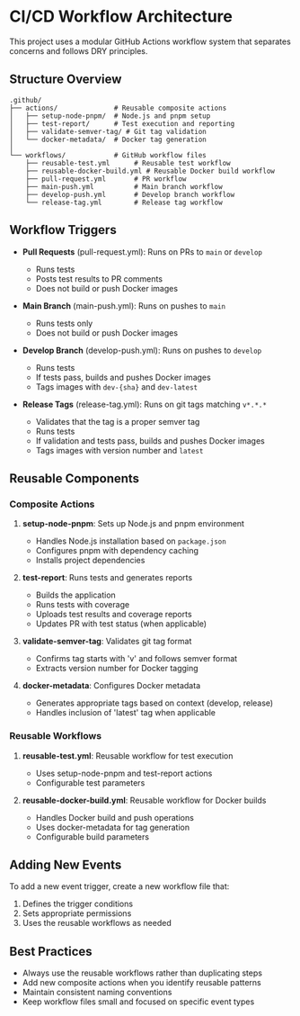 # CI/CD Workflow Architecture

This project uses a modular GitHub Actions workflow system that separates concerns and follows DRY principles.

## Structure Overview

```
.github/
├── actions/              # Reusable composite actions
│   ├── setup-node-pnpm/  # Node.js and pnpm setup
│   ├── test-report/      # Test execution and reporting
│   ├── validate-semver-tag/ # Git tag validation
│   └── docker-metadata/  # Docker tag generation
│
└── workflows/            # GitHub workflow files
    ├── reusable-test.yml      # Reusable test workflow
    ├── reusable-docker-build.yml # Reusable Docker build workflow
    ├── pull-request.yml       # PR workflow
    ├── main-push.yml          # Main branch workflow
    ├── develop-push.yml       # Develop branch workflow
    └── release-tag.yml        # Release tag workflow
```

## Workflow Triggers

- **Pull Requests** (pull-request.yml): Runs on PRs to `main` or `develop`
  - Runs tests
  - Posts test results to PR comments
  - Does not build or push Docker images

- **Main Branch** (main-push.yml): Runs on pushes to `main`
  - Runs tests only
  - Does not build or push Docker images

- **Develop Branch** (develop-push.yml): Runs on pushes to `develop`
  - Runs tests
  - If tests pass, builds and pushes Docker images
  - Tags images with `dev-{sha}` and `dev-latest`

- **Release Tags** (release-tag.yml): Runs on git tags matching `v*.*.*`
  - Validates that the tag is a proper semver tag
  - Runs tests
  - If validation and tests pass, builds and pushes Docker images
  - Tags images with version number and `latest`

## Reusable Components

### Composite Actions

1. **setup-node-pnpm**: Sets up Node.js and pnpm environment
   - Handles Node.js installation based on `package.json`
   - Configures pnpm with dependency caching
   - Installs project dependencies

2. **test-report**: Runs tests and generates reports
   - Builds the application
   - Runs tests with coverage
   - Uploads test results and coverage reports
   - Updates PR with test status (when applicable)

3. **validate-semver-tag**: Validates git tag format
   - Confirms tag starts with 'v' and follows semver format
   - Extracts version number for Docker tagging

4. **docker-metadata**: Configures Docker metadata
   - Generates appropriate tags based on context (develop, release)
   - Handles inclusion of 'latest' tag when applicable

### Reusable Workflows

1. **reusable-test.yml**: Reusable workflow for test execution
   - Uses setup-node-pnpm and test-report actions
   - Configurable test parameters

2. **reusable-docker-build.yml**: Reusable workflow for Docker builds
   - Handles Docker build and push operations
   - Uses docker-metadata for tag generation
   - Configurable build parameters

## Adding New Events

To add a new event trigger, create a new workflow file that:
1. Defines the trigger conditions
2. Sets appropriate permissions
3. Uses the reusable workflows as needed

## Best Practices

- Always use the reusable workflows rather than duplicating steps
- Add new composite actions when you identify reusable patterns
- Maintain consistent naming conventions
- Keep workflow files small and focused on specific event types

